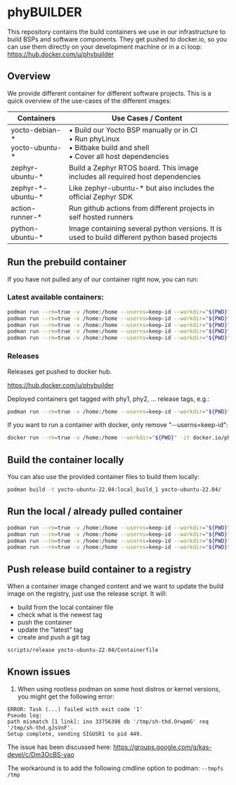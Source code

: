 # phyBUILDER

This repository contains the build containers we use in our infrastructure to build BSPs and software components.
They get pushed to docker.io, so you can use them directly on your development machine or in a ci loop:
https://hub.docker.com/u/phybuilder

## Overview

We provide different container for different software projects. This is a quick
overview of the use-cases of the different images:

| Containers | Use Cases / Content |
|------------|-------------------|
| yocto-debian-\* <br> yocto-ubuntu-\* | • Build our Yocto BSP manually or in CI<br>• Run phyLinux<br>• Bitbake build and shell<br>• Cover all host dependencies |
| zephyr-ubuntu-\* | Build a Zephyr RTOS board. This image includes all required host dependencies |
| zephyr-\*-ubuntu-\* | Like zephyr-ubuntu-* but also includes the official Zephyr SDK |
| action-runner-\* | Run github actions from different projects in self hosted runners |
| python-ubuntu-\* | Image containing several python versions. It is used to build different python based projects |

## Run the prebuild container

If you have not pulled any of our container right now, you can run:

### Latest available containers:

```bash
podman run --rm=true -v /home:/home --userns=keep-id --workdir="${PWD}" -it docker.io/phybuilder/yocto-ubuntu-16.04 bash
podman run --rm=true -v /home:/home --userns=keep-id --workdir="${PWD}" -it docker.io/phybuilder/yocto-ubuntu-18.04 bash
podman run --rm=true -v /home:/home --userns=keep-id --workdir="${PWD}" -it docker.io/phybuilder/yocto-ubuntu-20.04 bash
podman run --rm=true -v /home:/home --userns=keep-id --workdir="${PWD}" -it docker.io/phybuilder/yocto-ubuntu-22.04 bash
podman run --rm=true -v /home:/home --userns=keep-id --workdir="${PWD}" -it docker.io/phybuilder/yocto-debian-12 bash
```

### Releases

Releases get pushed to docker hub.

<https://hub.docker.com/u/phybuilder>


Deployed containers get tagged with phy1, phy2, ... release tags, e.g.:

```bash
podman run --rm=true -v /home:/home --userns=keep-id --workdir="${PWD}" -it docker.io/phybuilder/yocto-ubuntu-22.04:phy2 bash
```

If you want to run a container with docker, only remove "--userns=keep-id":

```bash
docker run --rm=true -v /home:/home --workdir="${PWD}" -it docker.io/phybuilder/yocto-ubuntu-22.04 bash
```

## Build the container locally

You can also use the provided container files to build them locally:

```bash
podman build -t yocto-ubuntu-22.04:local_build_1 yocto-ubuntu-22.04/
```

## Run the local / already pulled container

```bash
podman run --rm=true -v /home:/home --userns=keep-id --workdir="${PWD}" -it yocto-ubuntu-20.04 bash
podman run --rm=true -v /home:/home --userns=keep-id --workdir="${PWD}" -it yocto-ubuntu-22.04:phy2 bash
podman run --rm=true -v /home:/home --userns=keep-id --workdir="${PWD}" -it zephyr-ubuntu-22.04:phy1 bash
podman run --rm=true -v /home:/home --userns=keep-id --workdir="${PWD}" -it zephyr-0.17.y-ubuntu-22.04:phy1 bash
```

## Push release build container to a registry

When a container image changed content and we want to update the build image on the registry, just use the release script. It will:

* build from the local container file
* check what is the newest tag
* push the container
* update the "latest" tag
* create and push a git tag

```bash
scripts/release yocto-ubuntu-22.04/Containerfile
```

## Known issues

1. When using rootless podman on some host distros or kernel versions, you might get the following error:

```
ERROR: Task (...) failed with exit code '1'
Pseudo log:
path mismatch [1 link]: ino 33756398 db '/tmp/sh-thd.OrwpmG' req '/tmp/sh-thd.gJsVnF'.
Setup complete, sending SIGUSR1 to pid 449.
```

The issue has been discussed here:
https://groups.google.com/g/kas-devel/c/Dm3OcBS-yao

The workaround is to add the following cmdline option to podman: `--tmpfs /tmp`
